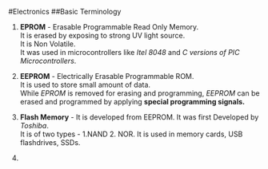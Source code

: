 #Electronics
##Basic Terminology
1. **EPROM** - Erasable Programmable Read Only Memory.  
                It is erased by exposing to strong UV light source.  
                It is Non Volatile.  
                It was used in microcontrollers like _Itel 8048_ and _C versions of PIC Microcontrollers_.

2. **EEPROM** - Electrically Erasable Programmable ROM.  
It is used to store small amount of data.  
While _EPROM_ is removed for erasing and programming, _EEPROM_ can be erased and programmed by applying **special programming signals.**

3. **Flash Memory** - It is developed from EEPROM. It was first Developed by _Toshiba_.  
                      It is of two types - 1.NAND 2. NOR.
                      It is used in memory cards, USB flashdrives, SSDs.

4. 

                
  
